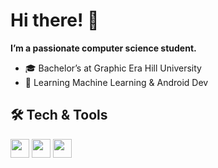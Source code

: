 # Hi there! 👋
**I’m a passionate computer science student.**

- 🎓 Bachelor’s at Graphic Era Hill University  
- 🌱 Learning Machine Learning & Android Dev  

## 🛠️ Tech & Tools
<img src="https://cdn.jsdelivr.net/gh/devicons/devicon/icons/react/react-original.svg" width="30"/>  
<img src="https://cdn.jsdelivr.net/gh/devicons/devicon/icons/python/python-original.svg" width="30"/>  
<img src="https://cdn.jsdelivr.net/gh/devicons/devicon/icons/javascript/javascript-original.svg" width="30"/>  
